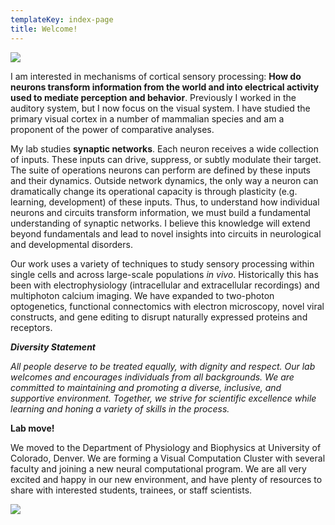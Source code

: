 ```yaml
---
templateKey: index-page
title: Welcome!
---
```

![](/img/mroitest.gif)

<!--StartFragment-->

I am interested in mechanisms of cortical sensory processing: **How do neurons transform information from the world and into electrical activity used to mediate perception and behavior**. Previously I worked in the auditory system, but I now focus on the visual system. I have studied the primary visual cortex in a number of mammalian species and am a proponent of the power of comparative analyses. 

My lab studies **synaptic networks**. Each neuron receives a wide collection of inputs. These inputs can drive, suppress, or subtly modulate their target. The suite of operations neurons can perform are defined by these inputs and their dynamics. Outside network dynamics, the only way a neuron can dramatically change its operational capacity is through plasticity (e.g. learning, development) of these inputs. Thus, to understand how individual neurons and circuits transform information, we must build a fundamental understanding of synaptic networks. I believe this knowledge will extend beyond fundamentals and lead to novel insights into circuits in neurological and developmental disorders. 

Our work uses a variety of techniques to study sensory processing within single cells and across large-scale populations *in vivo*. Historically this has been with electrophysiology (intracellular and extracellular recordings) and multiphoton calcium imaging.  We have expanded to two-photon optogenetics, functional connectomics with electron microscopy, novel viral constructs, and gene editing to disrupt naturally expressed proteins and receptors.

***Diversity Statement***

*All people deserve to be treated equally, with dignity and respect. Our lab welcomes and encourages individuals from all backgrounds. We are committed to maintaining and promoting a diverse, inclusive, and supportive environment. Together, we strive for scientific excellence while learning and honing a variety of skills in the process.*

**Lab move!**

We moved to the Department of Physiology and Biophysics at University of Colorado, Denver. We are forming a Visual Computation Cluster with several faculty and joining a new neural computational program. We are all very excited and happy in our new environment, and have plenty of resources to share with interested students, trainees, or staff scientists. 

![](/img/pxl_20220424_160652030.jpg)

<!--EndFragment-->